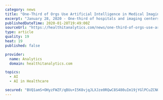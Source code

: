 ```yaml
---
category: news
title: "One-Third of Orgs Use Artificial Intelligence in Medical Imaging"
excerpt: "January 28, 2020 - One-third of hospitals and imaging centers report using artificial intelligence, machine learning, or deep learning to aid tasks associated with patient care imaging or business operations, according to a survey from Definitive Healthcare. Artificial intelligence has the potential to transform medical imaging, saving ..."
publishedDateTime: 2020-01-28T19:49:00Z
sourceUrl: "https://healthitanalytics.com/news/one-third-of-orgs-use-artificial-intelligence-in-medical-imaging"
type: article
quality: 19
heat: 19
published: false

provider:
  name: Analytics
  domain: healthitanalytics.com

topics:
  - AI
  - AI in Healthcare

secured: "BVQ1amS+OHyzFWZF/qBUu+I5K8vjqJLXJze0RQwC8S480uIm19jYGlPCuZCNOeM4pQog+29IGnMMcufrywuJ9JCs9oSLadAvAA3rqMTdyDROP/gJ9SenoG4bpm/I9wG9YbojIHejLdpERvv5kZ6a4lPx6k0/Zg0+bV7GLHzXq+5GAdNkKfHvsaJDUQexlXKRVT+HV9Nydd4iOR+Izwu4zseyCor4toxy8fGSJeqFjWtea/cn7AuVw2aOq/qebYoKA7QvZa1LTR62xb8GE5JqMEdXEDhVEkO18HmuRszDh7MbxZslVrFmxiT0TUJHbGqwRcI1yCTcQh752munnre+0ADKWpywwaghBCuKVks5Fy0UVFpQgNBiUsf7zSJfuKpi8ySYPNCAPA0sPDNsrKWV0CBTsmmsmC870+Fh0TkLG0YXYV6mVfn02Mm7FUBgcSC+V5r94A0m88qZe8Ijj+nK+EUBRICJmhRaFmHoZiYk+8A=;7OgD/CGB9h8SV1mgTmkwbg=="
---
```


